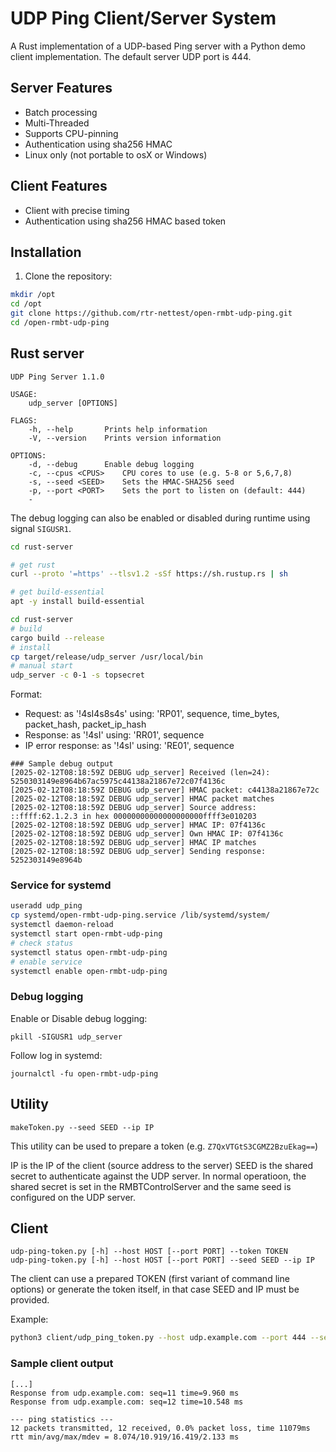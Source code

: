# UDP Ping Client/Server System

A Rust implementation of a UDP-based Ping server with a Python demo client implementation.
The default server UDP port is 444.

## Server Features
- Batch processing
- Multi-Threaded
- Supports CPU-pinning
- Authentication using sha256 HMAC
- Linux only (not portable to osX or Windows)

## Client Features
- Client with precise timing
- Authentication using sha256 HMAC based token

## Installation

1. Clone the repository:
```bash
mkdir /opt
cd /opt
git clone https://github.com/rtr-nettest/open-rmbt-udp-ping.git
cd /open-rmbt-udp-ping
```

## Rust server

```
UDP Ping Server 1.1.0

USAGE:
    udp_server [OPTIONS]

FLAGS:
    -h, --help       Prints help information
    -V, --version    Prints version information

OPTIONS:
    -d, --debug      Enable debug logging
    -c, --cpus <CPUS>    CPU cores to use (e.g. 5-8 or 5,6,7,8)
    -s, --seed <SEED>    Sets the HMAC-SHA256 seed
    -p, --port <PORT>    Sets the port to listen on (default: 444)
    -
```

The debug logging can also be enabled or disabled during runtime using signal `SIGUSR1`.

```bash
cd rust-server

# get rust
curl --proto '=https' --tlsv1.2 -sSf https://sh.rustup.rs | sh

# get build-essential
apt -y install build-essential

cd rust-server
# build
cargo build --release
# install 
cp target/release/udp_server /usr/local/bin 
# manual start
udp_server -c 0-1 -s topsecret

```
Format:
- Request: as '!4sI4s8s4s' using: 'RP01', sequence, time_bytes, packet_hash, packet_ip_hash
- Response: as '!4sI' using: 'RR01', sequence
- IP error response: as '!4sI' using: 'RE01', sequence


```
### Sample debug output
[2025-02-12T08:18:59Z DEBUG udp_server] Received (len=24): 5250303149e8964b67ac5975c44138a21867e72c07f4136c
[2025-02-12T08:18:59Z DEBUG udp_server] HMAC packet: c44138a21867e72c
[2025-02-12T08:18:59Z DEBUG udp_server] HMAC packet matches
[2025-02-12T08:18:59Z DEBUG udp_server] Source address: ::ffff:62.1.2.3 in hex 00000000000000000000ffff3e010203
[2025-02-12T08:18:59Z DEBUG udp_server] HMAC IP: 07f4136c
[2025-02-12T08:18:59Z DEBUG udp_server] Own HMAC IP: 07f4136c
[2025-02-12T08:18:59Z DEBUG udp_server] HMAC IP matches
[2025-02-12T08:18:59Z DEBUG udp_server] Sending response: 5252303149e8964b
```

### Service for systemd

```bash
useradd udp_ping
cp systemd/open-rmbt-udp-ping.service /lib/systemd/system/
systemctl daemon-reload
systemctl start open-rmbt-udp-ping
# check status
systemctl status open-rmbt-udp-ping
# enable service  
systemctl enable open-rmbt-udp-ping
```

### Debug logging

Enable or Disable debug logging:
```
pkill -SIGUSR1 udp_server
```
Follow log in systemd:
```
journalctl -fu open-rmbt-udp-ping
```

## Utility
```
makeToken.py --seed SEED --ip IP
```
This utility can be used to prepare a token (e.g. `Z7QxVTGtS3CGMZ2BzuEkag==`)

IP is the IP of the client (source address to the server)
SEED is the shared secret to authenticate against the UDP server. In normal operatioon, the shared secret is set 
in the RMBTControlServer and the same seed is configured on the UDP server.

## Client
```
udp-ping-token.py [-h] --host HOST [--port PORT] --token TOKEN  
udp-ping-token.py [-h] --host HOST [--port PORT] --seed SEED --ip IP
```
The client can use a prepared TOKEN (first variant of command line options) or generate the token itself, in that 
case SEED and IP must be provided.

Example:
```bash
python3 client/udp_ping_token.py --host udp.example.com --port 444 --seed topsecret  --ip 1.2.3.4
```

### Sample client output
```
[...]
Response from udp.example.com: seq=11 time=9.960 ms
Response from udp.example.com: seq=12 time=10.548 ms

--- ping statistics ---
12 packets transmitted, 12 received, 0.0% packet loss, time 11079ms
rtt min/avg/max/mdev = 8.074/10.919/16.419/2.133 ms
```





